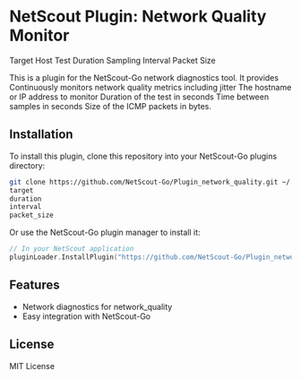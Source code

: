 # NetScout Plugin: Network Quality Monitor

Target Host
Test Duration
Sampling Interval
Packet Size

This is a plugin for the NetScout-Go network diagnostics tool. It provides Continuously monitors network quality metrics including jitter
The hostname or IP address to monitor
Duration of the test in seconds
Time between samples in seconds
Size of the ICMP packets in bytes.

## Installation

To install this plugin, clone this repository into your NetScout-Go plugins directory:

```bash
git clone https://github.com/NetScout-Go/Plugin_network_quality.git ~/.netscout/plugins/network_quality
target
duration
interval
packet_size
```

Or use the NetScout-Go plugin manager to install it:

```go
// In your NetScout application
pluginLoader.InstallPlugin("https://github.com/NetScout-Go/Plugin_network_quality")
```

## Features

- Network diagnostics for network_quality
- Easy integration with NetScout-Go

## License

MIT License
